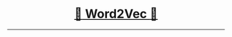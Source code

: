 [<h1 align = "center">:rocket: Word2Vec :facepunch:</h1>][1]

---
[1]: https://github.com/Jie-Yuan/AI/blob/master/8_NLP/2_WordEmbedding/1_Word2Vec/myword2vec.md
